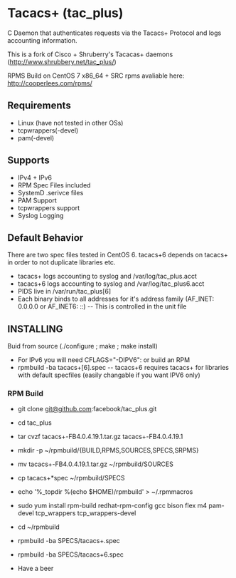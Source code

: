 # Tacacs+ (tac_plus)

C Daemon that authenticates requests via the Tacacs+ Protocol and logs accounting information.

This is a fork of Cisco + Shruberry's Tacacas+ daemons (http://www.shrubbery.net/tac_plus/)

RPMS Build on CentOS 7 x86_64 + SRC rpms avaliable here: http://cooperlees.com/rpms/

## Requirements
- Linux (have not tested in other OSs)
- tcpwrappers(-devel)
- pam(-devel)

## Supports
- IPv4 + IPv6
- RPM Spec Files included
- SystemD .serivce files
- PAM Support
- tcpwrappers support
- Syslog Logging

## Default Behavior
There are two spec files tested in CentOS 6. tacacs+6 depends on tacacs+ in order to not duplicate libraries etc.
- tacacs+ logs accounting to syslog and /var/log/tac_plus.acct
- tacacs+6 logs accounting to syslog and /var/log/tac_plus6.acct
- PIDS live in /var/run/tac_plus[6]
- Each binary binds to all addresses for it's address family (AF_INET: 0.0.0.0 or AF_INET6: ::)
-- This is controlled in the unit file

## INSTALLING
Buid from source (./configure ; make ; make install)
- For IPv6 you will need CFLAGS="-DIPV6":
or build an RPM
- rpmbuild -ba tacacs+[6].spec
-- tacacs+6 requires tacacs+ for libraries with default specfiles (easily changable if you want IPV6 only)

### RPM Build
- git clone git@github.com:facebook/tac_plus.git
- cd tac_plus
- tar cvzf tacacs+-FB4.0.4.19.1.tar.gz tacacs+-FB4.0.4.19.1
- mkdir -p ~/rpmbuild/{BUILD,RPMS,SOURCES,SPECS,SRPMS}
- mv tacacs+-FB4.0.4.19.1.tar.gz ~/rpmbuild/SOURCES
- cp tacacs+*spec ~/rpmbuild/SPECS
- echo '%_topdir %(echo $HOME)/rpmbuild' > ~/.rpmmacros
- sudo yum install rpm-build redhat-rpm-config gcc bison flex m4 pam-devel tcp_wrappers tcp_wrappers-devel
- cd ~/rpmbuild
- rpmbuild -ba SPECS/tacacs+.spec
- rpmbuild -ba SPECS/tacacs+6.spec

- Have a beer
